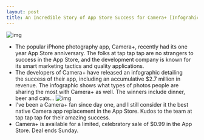 ```yaml
---
layout: post
title: An Incredible Story of App Store Success for Camera+ [Infograhic]
---
```

![img](http://www.idownloadblog.com/wp-content/uploads/2010/12/Camera+ …the-ultimate-photo-app-e1292981987493.png)
* The popular iPhone photography app, Camera+, recently had its one year App Store anniversary. The folks at tap tap tap are no strangers to success in the App Store, and the development company is known for its smart marketing tactics and quality applications.
* The developers of Camera+ have released an infographic detailing the success of their app, including an accumulative $2.7 million in revenue. The infographic shows what types of photos people are sharing the most with Camera+ as well. The winners include dinner, beer and cats…
![img](http://media.idownloadblog.com/wp-content/uploads/2011/06/Camera+-The-Road-to-3-Million.png)
* I’ve been a Camera+ fan since day one, and I still consider it the best native Camera app replacement in the App Store. Kudos to the team at tap tap tap for their amazing success.
* Camera+ is available for a limited, celebratory sale of $0.99 in the App Store. Deal ends Sunday.

